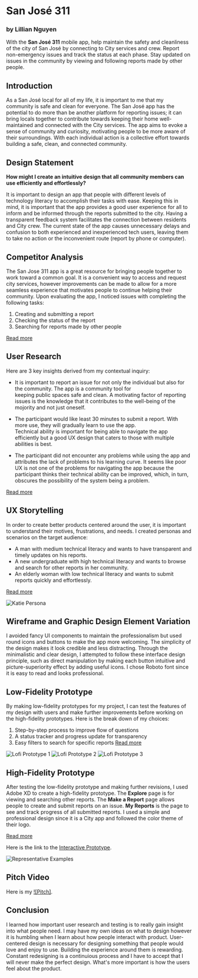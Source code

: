 # San José 311
### by Lillian Nguyen

With the **San José 311** mobile app, help maintain the safety and cleanliness of the city of San José by connecting to City services and crew. Report non-emergency issues and track the status at each phase. Stay updated on issues in the community by viewing and following reports made by other people.

## Introduction
As a San José local for all of my life, it is important to me that my community is safe and clean for everyone. The San José app has the potential to do more than be another platform for reporting issues; it can bring locals together to contribute towards keeping their home well-maintained and connected with the City services. The app aims to evoke a sense of community and curiosity, motivating people to be more aware of their surroundings. With each individual action is a collective effort towards building a safe, clean, and connected community.

## Design Statement
**How might I create an intuitive design that all community members can use efficiently and effortlessly?**

It is important to design an app that people with different levels of technology literacy to accomplish their tasks with ease. Keeping this in mind, it is important that the app provides a good user experience for all to inform and be informed through the reports submitted to the city. Having a transparent feedback system facilitates the connection between residents and City crew. The current state of the app causes unnecessary delays and confusion to both experienced and inexperienced tech users, leaving them to take no action or the inconvenient route (report by phone or computer). 

## Competitor Analysis
The San Jose 311 app is a great resource for bringing people together to work toward a common goal. It is a convenient way to access and request city services, however improvements can be made to allow for a more seamless experience that motivates people to continue helping their community. Upon evaluating the app, I noticed issues with completing the following tasks: 
1. Creating and submitting a report
1. Checking the status of the report
1. Searching for reports made by other people

[Read more](https://github.com/lilliannguyen97/DH150/blob/master/Assignments/A01/README.md)

## User Research
Here are 3 key insights derived from my contextual inquiry:

* It is important to report an issue for not only the individual but also for the community. The app is a community tool for   
  keeping public spaces safe and clean. A motivating factor of reporting issues is the knowledge that it contributes to the 
  well-being of the mojority and not just oneself. 

* The participant would like least 30 minutes to submit a report. With more use, they will gradually learn to use the app.  
  Technical ability is important for being able to navigate the app efficiently but a good UX design that caters to those with   multiple abilities is best. 

* The participant did not encounter any problems while using the app and attributes the lack of problems to his learning 
  curve. It seems like poor UX is not one of the problems for navigating the app because the participant thinks their 
  technical ability can be improved, which, in turn, obscures the possibility of the system being a problem. 

[Read more](https://github.com/lilliannguyen97/DH150/blob/master/Assignments/A04/README.md)

## UX Storytelling
In order to create better products centered around the user, it is important to understand their motives, frustrations, and needs. I created personas and scenarios on the target audience:
* A man with medium technical literacy and wants to have transparent and timely updates on his reports.
* A new undergraduate with high technical literacy and wants to browse and search for other reports in her community.
* An elderly woman with low technical literacy and wants to submit reports quickly and effortlessly.

[Read more](https://github.com/lilliannguyen97/DH150/blob/master/Assignments/A02/README.md)

![Katie Persona](katie_persona.jpg) 

## Wireframe and Graphic Design Element Variation
I avoided fancy UI components to maintain the professionalism but used round icons and buttons to make the app more welcoming. The simplicity of the design makes it look credible and less distracting. Through the minimalistic and clear design, I attempted to follow these interface design principle, such as direct manipulation by making each button intuitive and picture-superiority effect by adding useful icons. I chose Roboto font since it is easy to read and looks professional.

## Low-Fidelity Prototype 
By making low-fidelity prototypes for my project, I can test the features of my design with users and make further improvements before working on the high-fidelity prototypes. Here is the break down of my choices:
1. Step-by-step process to improve flow of questions
1. A status tracker and progress update for transparency 
1. Easy filters to search for specific reports
[Read more](https://github.com/lilliannguyen97/DH150/blob/master/Assignments/A06/README.md)
  
![Lofi Prototype 1](Lofi_Prototype_1.jpg)
![Lofi Prototype 2](Lofi_Prototype_2.jpg)
![Lofi Prototype 3](Lofi_Prototype_3.jpg)

## High-Fidelity Prototype
After testing the low-fidelity prototype and making further revisions, I used Adobe XD to create a high-fidelity prototype. The **Explore** page is for viewing and searching other reports. The **Make a Report** page allows people to create and submit reports on an issue. **My Reports** is the page to see and track progress of all submitted reports. I used a simple and professional design since it is a City app and followed the color theme of their logo.

[Read more](https://github.com/lilliannguyen97/DH150/blob/master/Assignments/A07/READme.md)

Here is the link to the [Interactive Prototype](https://xd.adobe.com/view/b0b44283-18eb-460b-5381-bcbe85c657d5-c685/?fullscreen).

![Representative Examples](Represent.png)

## Pitch Video
Here is my [![Pitch]](https://youtu.be/nLHtjev3EUk).

## Conclusion
I learned how important user research and testing is to really gain insight into what people need. I may have my own ideas on what to design however it is humbling when I learn about how people interact with product. User-centered design is necessary for designing something that people would love and enjoy to use. Building the experience around them is rewarding. Constant redesigning is a continuious process and I have to accept that I will never make the perfect design. What's more important is how the users feel about the product.
